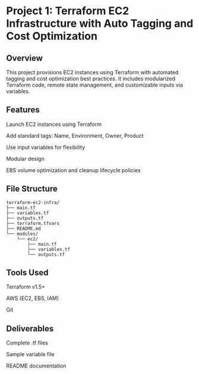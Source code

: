# Project 1: Terraform EC2 Infrastructure with Auto Tagging and Cost Optimization

## Overview

This project provisions EC2 instances using Terraform with automated tagging and cost optimization best practices. It includes modularized Terraform code, remote state management, and customizable inputs via variables.

## Features

Launch EC2 instances using Terraform

Add standard tags: Name, Environment, Owner, Product

Use input variables for flexibility

Modular design

EBS volume optimization and cleanup lifecycle policies

## File Structure

``` text
terraform-ec2-infra/
├── main.tf
├── variables.tf
├── outputs.tf
├── terraform.tfvars
├── README.md
└── modules/
    └── ec2/
        ├── main.tf
        ├── variables.tf
        └── outputs.tf
```

## Tools Used

Terraform v1.5+

AWS (EC2, EBS, IAM)

Git

## Deliverables

Complete .tf files

Sample variable file

README documentation
